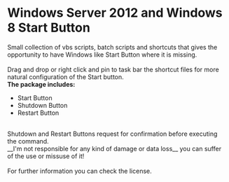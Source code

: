 # Windows Server 2012 and Windows 8 Start Button

Small collection of vbs scripts, batch scripts and shortcuts that gives the opportunity to have Windows like Start Button where it is missing.<br /><br />
Drag and drop or right click and pin to task bar the shortcut files for more natural configuration of the Start button.<br />
**The package includes:** <br />
+ Start Button<br />
+ Shutdown Button<br />
+ Restart Button<br />
<br />
Shutdown and Restart Buttons request for confirmation before executing the command.<br />
__I'm not responsible for any kind of damage or data loss__ you can suffer of the use or missuse of
it!<br />
<br />
For further information you can check the license.
